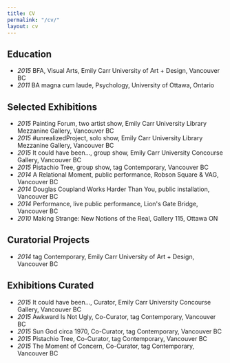 ```yaml
---
title: CV
permalink: "/cv/"
layout: cv
---
```


## Education

- *2015* BFA, Visual Arts, Emily Carr University of Art + Design, Vancouver BC
- *2011* BA magna cum laude, Psychology, University of Ottawa, Ontario

## Selected Exhibitions

- *2015* Painting Forum, two artist show, Emily Carr University Library Mezzanine Gallery, Vancouver BC
- *2015* #unrealizedProject, solo show, Emily Carr University Library Mezzanine Gallery, Vancouver BC 
- *2015* It could have been..., group show, Emily Carr University Concourse Gallery, Vancouver BC
- *2015* Pistachio Tree, group show, tag Contemporary, Vancouver BC
- *2014* A Relational Moment, public performance, Robson Square & VAG, Vancouver BC
- *2014* Douglas Coupland Works Harder Than You, public installation, Vancouver BC
- *2014* Performance, live public performance, Lion's Gate Bridge, Vancouver BC
- *2010* Making Strange: New Notions of the Real, Gallery 115, Ottawa ON

## Curatorial Projects

- *2014* tag Contemporary, Emily Carr University of Art + Design, Vancouver BC

## Exhibitions Curated

- *2015* It could have been..., Curator, Emily Carr University Concourse Gallery, Vancouver BC
- *2015* Awkward Is Not Ugly, Co-Curator, tag Contemporary, Vancouver BC
- *2015* Sun God circa 1970, Co-Curator, tag Contemporary, Vancouver BC
- *2015* Pistachio Tree, Co-Curator, tag Contemporary, Vancouver BC
- *2015* The Moment of Concern, Co-Curator, tag Contemporary, Vancouver BC
